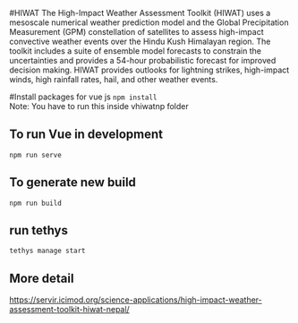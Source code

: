 #HIWAT
The High-Impact Weather Assessment Toolkit (HIWAT) uses a mesoscale numerical weather prediction model and the Global Precipitation Measurement (GPM) constellation of satellites to assess high-impact convective weather events over the Hindu Kush Himalayan region. The toolkit includes a suite of ensemble model forecasts to constrain the uncertainties and provides a 54-hour probabilistic forecast for improved decision making. HIWAT provides outlooks for lightning strikes, high-impact winds, high rainfall rates, hail, and other weather events.

#Install packages for vue js
`npm install`  
Note: You have to run this inside vhiwatnp folder

## To run Vue in development
`npm run serve`

## To generate new build
`npm run build`


## run tethys

`tethys manage start`


## More detail
https://servir.icimod.org/science-applications/high-impact-weather-assessment-toolkit-hiwat-nepal/
